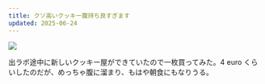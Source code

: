 ```yaml
---
title: クソ高いクッキー腹持ち良すぎます
updated: 2025-06-24
---
```

![](https://i.imgur.com/ICEBUts.jpeg)

出ラボ途中に新しいクッキー屋ができていたので一枚買ってみた。4 euro くらいしたのだが、めっちゃ腹に溜まり、もはや朝食にもなりうる。